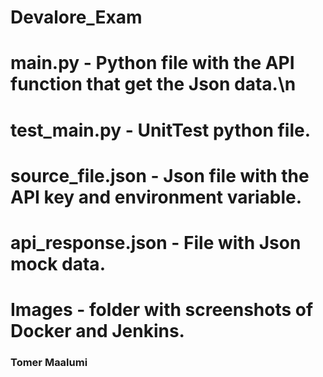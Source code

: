 # Devalore_Exam

# main.py - Python file with the API function that get the Json data.\n
# test_main.py - UnitTest python file.
# source_file.json - Json file with the API key and environment variable.
# api_response.json - File with Json mock data.
# Images - folder with screenshots of Docker and Jenkins.


### Tomer Maalumi
